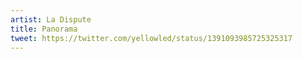 ```yaml
---
artist: La Dispute
title: Panorama
tweet: https://twitter.com/yellowled/status/1391093985725325317
---
```


